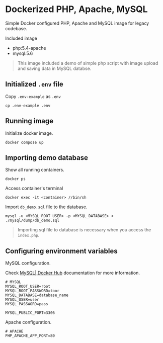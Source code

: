 

# Dockerized PHP, Apache, MySQL
Simple Docker configured PHP, Apache and MySQL image for legacy codebase.

Included image
- php:5.4-apache
- mysql:5.6

> This image included a demo of simple php script with image upload and saving data in MySQL databse.


## Initialized `.env` file

Copy `.env-example` as `.env`
```console
cp .env-example .env
```

## Running image


Initialize docker image.

```console
docker compose up
```


## Importing demo database

Show all running containers.
```console
docker ps
```

Access container's terminal

```console
docker exec -it <container> //bin/sh
```

Import `db_demo.sql` file to the database.
```console
mysql -u <MYSQL_ROOT_USER> -p <MYSQL_DATABASE> < ./mysql/dump/db_demo.sql
```

> Importing sql file to database is necessary when you access the `index.php`.


## Configuring environment variables

MySQL configuration.

Check [MySQL| Docker Hub](https://hub.docker.com/_/mysql/) documentation for more information.
```console
# MYSQL 
MYSQL_ROOT_USER=root
MYSQL_ROOT_PASSWORD=toor
MYSQL_DATABASE=database_name
MYSQL_USER=user 
MYSQL_PASSWORD=pass

MYSQL_PUBLIC_PORT=3306

```


Apache configuration.
```console
# APACHE
PHP_APACHE_APP_PORT=80
```
